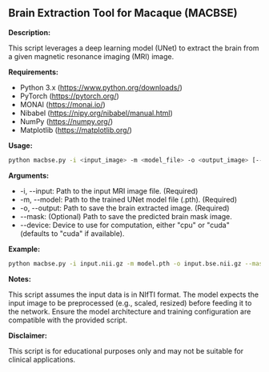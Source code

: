 ## Brain Extraction Tool for Macaque (MACBSE)

**Description:**

This script leverages a deep learning model (UNet) to extract the brain from a given magnetic resonance imaging (MRI) image. 

**Requirements:**

* Python 3.x (https://www.python.org/downloads/)
* PyTorch (https://pytorch.org/)
* MONAI (https://monai.io/)
* Nibabel (https://nipy.org/nibabel/manual.html)
* NumPy (https://numpy.org/)
* Matplotlib (https://matplotlib.org/)

**Usage:**

```bash
python macbse.py -i <input_image> -m <model_file> -o <output_image> [--mask <mask_image>] [--device cpu|cuda]
```

**Arguments:**

* -i, --input: Path to the input MRI image file. (Required)
* -m, --model: Path to the trained UNet model file (.pth). (Required)
* -o, --output: Path to save the brain extracted image. (Required)
* --mask: (Optional) Path to save the predicted brain mask image.
* --device: Device to use for computation, either "cpu" or "cuda" (defaults to "cuda" if available).

**Example:**

```bash
python macbse.py -i input.nii.gz -m model.pth -o input.bse.nii.gz --mask mask.nii.gz --device cpu
```


**Notes:**

This script assumes the input data is in NIfTI format.
The model expects the input image to be preprocessed (e.g., scaled, resized) before feeding it to the network.
Ensure the model architecture and training configuration are compatible with the provided script.

**Disclaimer:**

This script is for educational purposes only and may not be suitable for clinical applications.
